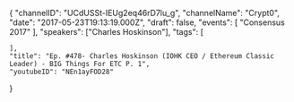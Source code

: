 {
    "channelID": "UCdUSSt-IEUg2eq46rD7lu_g",
    "channelName": "Crypt0",
    "date": "2017-05-23T19:13:19.000Z",
    "draft": false,
    "events": [
        "Consensus 2017"
    ],
    "speakers": ["Charles Hoskinson"],
    "tags": [

    ],
    "title": "Ep. #478- Charles Hoskinson (IOHK CEO / Ethereum Classic Leader) - BIG Things For ETC P. 1",
    "youtubeID": "NEn1ayFOD28"
}
